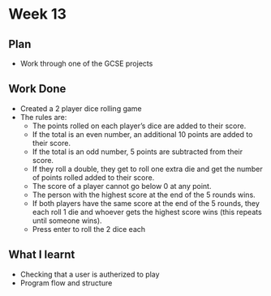 # Week 13
## Plan
- Work through one of the GCSE projects
## Work Done
- Created a 2 player dice rolling game
- The rules are:
  - The points rolled on each player’s dice are added to their score.
  - If the total is an even number, an additional 10 points are added to their score.
  - If the total is an odd number, 5 points are subtracted from their score.
  - If they roll a double, they get to roll one extra die and get the number of points rolled added to their score.
  - The score of a player cannot go below 0 at any point.
  - The person with the highest score at the end of the 5 rounds wins.
  - If both players have the same score at the end of the 5 rounds, they each roll 1 die and whoever gets the highest score wins (this repeats until someone wins).
  - Press enter to roll the 2 dice each
## What I learnt
- Checking that a user is autherized to play
- Program flow and structure
